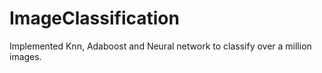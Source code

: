 # ImageClassification
Implemented Knn, Adaboost and Neural network to classify over a million images.
